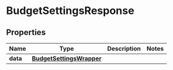 # BudgetSettingsResponse

## Properties
Name | Type | Description | Notes
------------ | ------------- | ------------- | -------------
**data** | [**BudgetSettingsWrapper**](BudgetSettingsWrapper.md) |  | 


